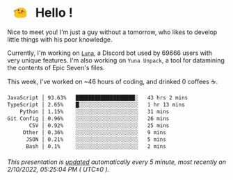 <h1>   <img src="./spoink.gif" style="vertical-align:middle;" width="30px">   Hello ! </h1>

Nice to meet you! I'm just a guy without a tomorrow, who likes to develop little things with his poor knowledge.

Currently, I'm working on <a href='https://github.com/Asgarrrr/Luna'>`Luna`</a>, a Discord bot used by 69666 users with very unique features. I'm also working on `Yuna Unpack`, a tool for datamining the contents of Epic Seven's files.

This week, I've worked on ~46 hours of coding, and drinked 0 coffees ☕.

```
JavaScript │ 93.63%   ███████████████████░   43 hrs 2 mins
TypeScript │ 2.65%    █░░░░░░░░░░░░░░░░░░░   1 hr 13 mins
    Python │ 1.15%    ░░░░░░░░░░░░░░░░░░░░   31 mins
Git Config │ 0.96%    ░░░░░░░░░░░░░░░░░░░░   26 mins
       CSV │ 0.92%    ░░░░░░░░░░░░░░░░░░░░   25 mins
     Other │ 0.36%    ░░░░░░░░░░░░░░░░░░░░   9 mins
      JSON │ 0.21%    ░░░░░░░░░░░░░░░░░░░░   5 mins
      Bash │ 0.1%     ░░░░░░░░░░░░░░░░░░░░   2 mins
```

###### This presentation is [updated](https://github.com/Asgarrrr) automatically every 5 minute, most recently on 2/10/2022, 05:25:04 PM ( UTC±0 ).